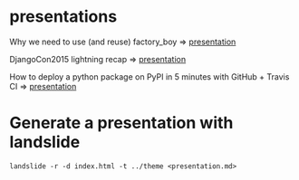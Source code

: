 presentations
=============

Why we need to use (and reuse) factory_boy => [presentation](http://romgar.github.io/presentations/factory_boy)

DjangoCon2015 lightning recap => [presentation](http://romgar.github.io/presentations/djangocon_2015)

How to deploy a python package on PyPI in 5 minutes with GitHub + Travis CI => [presentation](http://romgar.github.io/presentations/pypi_deployment)


Generate a presentation with landslide
======================================

    landslide -r -d index.html -t ../theme <presentation.md>


